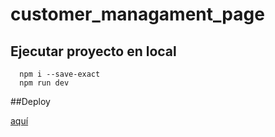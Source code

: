 # customer_managament_page

## Ejecutar proyecto en local


```cli
  npm i --save-exact
  npm run dev
```

##Deploy

  [aquí](https://customer-managament-page.vercel.app/)
